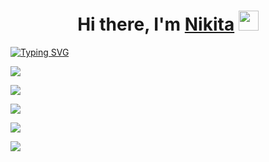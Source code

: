 <h1 align="center">Hi there, I'm <a href="https://github.com/feff2/" target="_blank">Nikita</a> 
<img src="https://github.com/blackcater/blackcater/raw/main/images/Hi.gif" height="32"/></h1>

[![Typing SVG](https://readme-typing-svg.herokuapp.com?color=%2336BCF7&lines=Data+science+NSU+student)](https://git.io/typing-svg)

![](https://github-profile-summary-cards.vercel.app/api/cards/profile-details?username=feff2&theme=blue)


![](https://github-profile-summary-cards.vercel.app/api/cards/most-commit-language?username=feff2&theme=red)


![](https://github-profile-summary-cards.vercel.app/api/cards/repos-per-language?username=feff2&theme=blue)


![](https://github-profile-summary-cards.vercel.app/api/cards/stats?username=feff2&theme=red)


![](https://github-profile-summary-cards.vercel.app/api/cards/productive-time?username=feff2&theme=blue)

